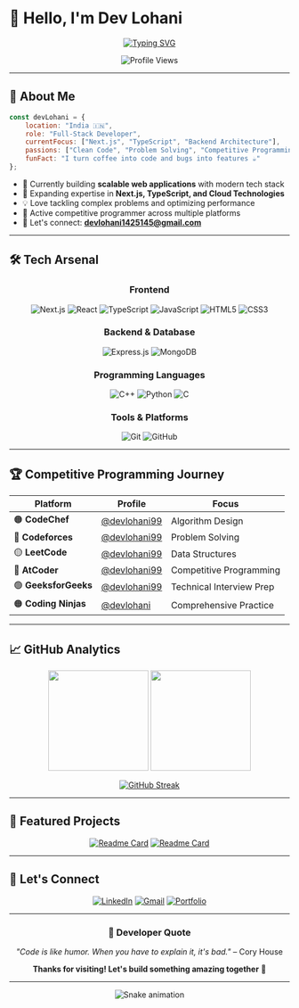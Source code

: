 # 👋 Hello, I'm Dev Lohani

<div align="center">
  
[![Typing SVG](https://readme-typing-svg.herokuapp.com?font=Fira+Code&size=22&duration=3000&pause=1000&color=2F81F7&center=true&vCenter=true&multiline=true&width=600&height=100&lines=Full-Stack+Developer;Passionate+Problem+Solver;Always+Learning+%26+Growing)](https://git.io/typing-svg)

![Profile Views](https://komarev.com/ghpvc/?username=devlohani99&label=Profile%20views&color=0e75b6&style=for-the-badge)

</div>

---

## 🚀 About Me

```javascript
const devLohani = {
    location: "India 🇮🇳",
    role: "Full-Stack Developer",
    currentFocus: ["Next.js", "TypeScript", "Backend Architecture"],
    passions: ["Clean Code", "Problem Solving", "Competitive Programming"],
    funFact: "I turn coffee into code and bugs into features ☕️"
};
```

- 🔭 Currently building **scalable web applications** with modern tech stack
- 🌱 Expanding expertise in **Next.js, TypeScript, and Cloud Technologies**
- 💡 Love tackling complex problems and optimizing performance
- 🎯 Active competitive programmer across multiple platforms
- 📧 Let's connect: **devlohani1425145@gmail.com**

---

## 🛠️ Tech Arsenal

<div align="center">

### Frontend
![Next.js](https://img.shields.io/badge/Next.js-000000?style=for-the-badge&logo=next.js&logoColor=white)
![React](https://img.shields.io/badge/React-20232A?style=for-the-badge&logo=react&logoColor=61DAFB)
![TypeScript](https://img.shields.io/badge/TypeScript-007ACC?style=for-the-badge&logo=typescript&logoColor=white)
![JavaScript](https://img.shields.io/badge/JavaScript-F7DF1E?style=for-the-badge&logo=javascript&logoColor=black)
![HTML5](https://img.shields.io/badge/HTML5-E34F26?style=for-the-badge&logo=html5&logoColor=white)
![CSS3](https://img.shields.io/badge/CSS3-1572B6?style=for-the-badge&logo=css3&logoColor=white)

### Backend & Database
![Express.js](https://img.shields.io/badge/Express.js-404D59?style=for-the-badge&logo=express&logoColor=white)
![MongoDB](https://img.shields.io/badge/MongoDB-4EA94B?style=for-the-badge&logo=mongodb&logoColor=white)

### Programming Languages
![C++](https://img.shields.io/badge/C++-00599C?style=for-the-badge&logo=c%2B%2B&logoColor=white)
![Python](https://img.shields.io/badge/Python-3776AB?style=for-the-badge&logo=python&logoColor=white)
![C](https://img.shields.io/badge/C-00599C?style=for-the-badge&logo=c&logoColor=white)

### Tools & Platforms
![Git](https://img.shields.io/badge/Git-F05032?style=for-the-badge&logo=git&logoColor=white)
![GitHub](https://img.shields.io/badge/GitHub-100000?style=for-the-badge&logo=github&logoColor=white)

</div>

---

## 🏆 Competitive Programming Journey

<div align="center">

| Platform | Profile | Focus |
|----------|---------|-------|
| 🟠 **CodeChef** | [@devlohani99](https://www.codechef.com/users/devlohani99) | Algorithm Design |
| 🔵 **Codeforces** | [@devlohani99](https://codeforces.com/profile/devlohani99) | Problem Solving |
| 🟡 **LeetCode** | [@devlohani99](https://leetcode.com/u/devlohani99/) | Data Structures |
| 🔴 **AtCoder** | [@devlohani99](https://atcoder.jp/users/devlohani99) | Competitive Programming |
| 🟢 **GeeksforGeeks** | [@devlohani99](https://auth.geeksforgeeks.org/user/devlohani99) | Technical Interview Prep |
| 🟠 **Coding Ninjas** | [@devlohani](https://www.naukri.com/code360/profile/devlohani) | Comprehensive Practice |

</div>

---

## 📈 GitHub Analytics

<div align="center">
  
<img height="180em" src="https://github-readme-stats.vercel.app/api?username=devlohani99&show_icons=true&theme=tokyonight&include_all_commits=true&count_private=true"/>
<img height="180em" src="https://github-readme-stats.vercel.app/api/top-langs/?username=devlohani99&layout=compact&langs_count=8&theme=tokyonight"/>

</div>

<div align="center">
  
[![GitHub Streak](https://streak-stats.demolab.com/?user=devlohani99&theme=tokyonight)](https://git.io/streak-stats)

</div>

---

## 🌟 Featured Projects

<div align="center">

[![Readme Card](https://github-readme-stats.vercel.app/api/pin/?username=devlohani99&repo=project-name&theme=tokyonight)](https://github.com/devlohani99/project-name)
[![Readme Card](https://github-readme-stats.vercel.app/api/pin/?username=devlohani99&repo=another-project&theme=tokyonight)](https://github.com/devlohani99/another-project)

</div>

---

## 🤝 Let's Connect

<div align="center">

[![LinkedIn](https://img.shields.io/badge/LinkedIn-0077B5?style=for-the-badge&logo=linkedin&logoColor=white)](https://www.linkedin.com/in/dev-l-512223204/)
[![Gmail](https://img.shields.io/badge/Gmail-D14836?style=for-the-badge&logo=gmail&logoColor=white)](mailto:devlohani1425145@gmail.com)
[![Portfolio](https://img.shields.io/badge/Portfolio-FF5722?style=for-the-badge&logo=todoist&logoColor=white)](#)

</div>

---

<div align="center">

### 💭 Developer Quote
*"Code is like humor. When you have to explain it, it's bad."* – Cory House

**Thanks for visiting! Let's build something amazing together** 🚀

</div>

---

<div align="center">
  
![Snake animation](https://github.com/devlohani99/devlohani99/blob/output/github-contribution-grid-snake.svg)

</div>
